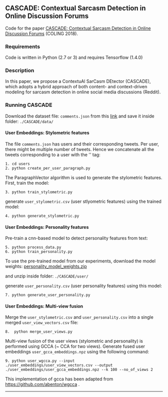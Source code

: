 ## CASCADE: Contextual Sarcasm Detection in Online Discussion Forums

Code for the paper [CASCADE: Contextual Sarcasm Detection in Online Discussion Forums](https://arxiv.org/abs/1805.06413) (COLING 2018).

### Requirements
Code is written in Python (2.7 or 3) and requires Tensorflow (1.4.0) 

### Description

In this paper, we propose a ContextuAl SarCasm DEtector (CASCADE), which adopts a hybrid approach of both content- and context-driven modeling for sarcasm detection in online social media discussions (Reddit).
 
### Running CASCADE

Download the dataset file: `comments.json` from this [link](https://drive.google.com/file/d/1ew-85sh2z3fv1yGgIwBoeIHUvP8fMnxU/view?usp=sharing) and save it inside folder: `./CASCADE/data/`

#### User Embeddings: Stylometric features

The file `comments.json` has users and their corresponding tweets. Per user, there might be multiple number of tweets. Hence we concatenate all the tweets corresponding to a user with the '<END>' tag:

```
1. cd users
2. python create_per_user_paragraph.py
```

The ParagraphVector algorithm is used to generate the stylometric features. First, train the model:

```
3. python train_stylometric.py
```
generate `user_stylometric.csv` (user stlyometric features) using the trained model: 
```
4. python generate_stylometric.py
```

#### User Embeddings: Personality features

Pre-train a cnn-based model to detect personality features from text:
```
5. python process_data.py
6. python train_personality.py
```
To use the pre-trained model from our experiments, download the model weights: [personality_model_weights.zip](https://drive.google.com/file/d/1KK0p6tStgaEXLtAni1u3_W2jGlq8g1Nq/view?usp=sharing)  

and unzip inside folder: `./CASCADE/user/`

generate `user_personality.csv` (user personality features) using this model:

```
7. python generate_user_personality.py
```

#### User Embeddings: Multi-view fusion

Merge the `user_stylometric.csv` and `user_personality.csv` into a single merged `user_view_vectors.csv` file:
```
8.	python merge_user_views.py
```
Multi-view fusion of the user views (stylometric and personality) is performed using GCCA (~ CCA for two views). Generate fused user embeddings `user_gcca_embeddings.npz` using the following command:

```
9. python user_wgcca.py --input ./user_embeddings/user_view_vectors.csv --output ./user_embeddings/user_gcca_embeddings.npz --k 100 --no_of_views 2
```
This implementation of gcca has been adapted from <https://github.com/abenton/wgcca> .

***











